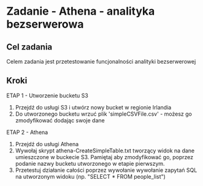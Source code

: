 # Zadanie - Athena - analityka bezserwerowa  #

## Cel zadania ##
Celem zadania jest przetestowanie funcjonalności analityki bezserwerowej

## Kroki ##

ETAP 1 - Utworzenie bucketu S3
1.	Przejdź do usługi S3 i utwórz nowy bucket w regionie Irlandia
2.	Do utworzonego bucketu wrzuć plik 'simpleCSVFile.csv' - możesz go zmodyfikować dodając swoje dane

ETAP 2 - Athena
1.	Przejdź do usługi Athena
2.	Wywołaj skrypt athena-CreateSimpleTable.txt tworzący widok na dane umieszczone w buckecie S3. Pamiętaj aby zmodyfikować go, poprzez podanie nazwy bucketu utworzonego w etapie pierwszym.
3.	Przetestuj działanie całości poprzez wywołanie wywołanie zapytań SQL na utworzonym widoku (np. "SELECT * FROM people_list")
